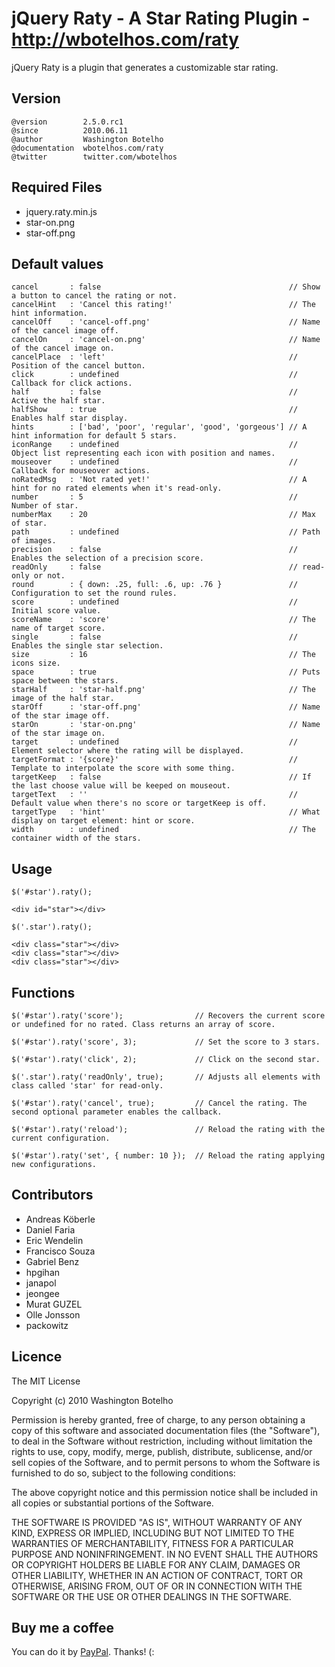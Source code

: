 # jQuery Raty - A Star Rating Plugin - http://wbotelhos.com/raty

jQuery Raty is a plugin that generates a customizable star rating.

## Version

	@version        2.5.0.rc1
	@since          2010.06.11
	@author         Washington Botelho
	@documentation  wbotelhos.com/raty
	@twitter        twitter.com/wbotelhos

## Required Files

+ jquery.raty.min.js
+ star-on.png
+ star-off.png

## Default values

	cancel       : false                                          // Show a button to cancel the rating or not.
	cancelHint   : 'Cancel this rating!'                          // The hint information.
	cancelOff    : 'cancel-off.png'                               // Name of the cancel image off.
	cancelOn     : 'cancel-on.png'                                // Name of the cancel image on.
	cancelPlace  : 'left'                                         // Position of the cancel button.
	click        : undefined                                      // Callback for click actions.
	half         : false                                          // Active the half star.
	halfShow     : true                                           // Enables half star display.
	hints        : ['bad', 'poor', 'regular', 'good', 'gorgeous'] // A hint information for default 5 stars.
	iconRange    : undefined                                      // Object list representing each icon with position and names.
	mouseover    : undefined                                      // Callback for mouseover actions.
	noRatedMsg   : 'Not rated yet!'                               // A hint for no rated elements when it's read-only.
	number       : 5                                              // Number of star.
	numberMax    : 20                                             // Max of star.
	path         : undefined                                      // Path of images.
	precision    : false                                          // Enables the selection of a precision score.
	readOnly     : false                                          // read-only or not.
	round        : { down: .25, full: .6, up: .76 }               // Configuration to set the round rules.
	score        : undefined                                      // Initial score value.
	scoreName    : 'score'                                        // The name of target score.
	single       : false                                          // Enables the single star selection.
	size         : 16                                             // The icons size.
	space        : true                                           // Puts space between the stars.
	starHalf     : 'star-half.png'                                // The image of the half star.
	starOff      : 'star-off.png'                                 // Name of the star image off.
	starOn       : 'star-on.png'                                  // Name of the star image on.
	target       : undefined                                      // Element selector where the rating will be displayed.
	targetFormat : '{score}'                                      // Template to interpolate the score with some thing.
	targetKeep   : false                                          // If the last choose value will be keeped on mouseout.
	targetText   : ''                                             // Default value when there's no score or targetKeep is off.
	targetType   : 'hint'                                         // What display on target element: hint or score.
	width        : undefined                                      // The container width of the stars.

## Usage

	$('#star').raty();

	<div id="star"></div>

	$('.star').raty();

	<div class="star"></div>
	<div class="star"></div>
	<div class="star"></div>

## Functions

	$('#star').raty('score');                // Recovers the current score or undefined for no rated. Class returns an array of score.

	$('#star').raty('score', 3);             // Set the score to 3 stars.

	$('#star').raty('click', 2);             // Click on the second star.

	$('.star').raty('readOnly', true);       // Adjusts all elements with class called 'star' for read-only.

	$('#star').raty('cancel', true);         // Cancel the rating. The second optional parameter enables the callback.

	$('#star').raty('reload');               // Reload the rating with the current configuration.

	$('#star').raty('set', { number: 10 });  // Reload the rating applying new configurations.

## Contributors

+ Andreas Köberle
+ Daniel Faria
+ Eric Wendelin
+ Francisco Souza
+ Gabriel Benz
+ hpgihan
+ janapol
+ jeongee
+ Murat GUZEL
+ Olle Jonsson
+ packowitz

## Licence

The MIT License

Copyright (c) 2010 Washington Botelho

Permission is hereby granted, free of charge, to any person obtaining a copy of this software and associated documentation files (the "Software"), to deal in the Software without restriction, including without limitation the rights to use, copy, modify, merge, publish, distribute, sublicense, and/or sell copies of the Software, and to permit persons to whom the Software is furnished to do so, subject to the following conditions:

The above copyright notice and this permission notice shall be included in all copies or substantial portions of the Software.

THE SOFTWARE IS PROVIDED "AS IS", WITHOUT WARRANTY OF ANY KIND, EXPRESS OR IMPLIED, INCLUDING BUT NOT LIMITED TO THE WARRANTIES OF MERCHANTABILITY, FITNESS FOR A PARTICULAR PURPOSE AND NONINFRINGEMENT. IN NO EVENT SHALL THE AUTHORS OR COPYRIGHT HOLDERS BE LIABLE FOR ANY CLAIM, DAMAGES OR OTHER LIABILITY, WHETHER IN AN ACTION OF CONTRACT, TORT OR OTHERWISE, ARISING FROM, OUT OF OR IN CONNECTION WITH THE SOFTWARE OR THE USE OR OTHER DEALINGS IN THE SOFTWARE.

## Buy me a coffee

You can do it by [PayPal](https://www.paypal.com/cgi-bin/webscr?cmd=_donations&business=X8HEP2878NDEG&item_name=jQuery%20Raty). Thanks! (:

